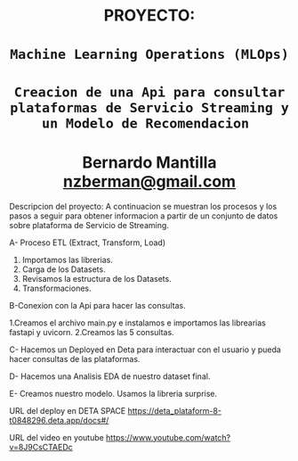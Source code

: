 # <h1 align=center> **PROYECTO:** </h1>

# <h1 align=center>**`Machine Learning Operations (MLOps)`**</h1>
# <h1 align=center>**`Creacion de una Api para consultar plataformas de Servicio Streaming y un Modelo de Recomendacion `**</h1>

# <h1 align=center>Bernardo Mantilla nzberman@gmail.com</h1>

Descripcion del proyecto: A continuacion se muestran los procesos y los  pasos a seguir para obtener informacion a partir de un conjunto de datos sobre plataforma de Servicio de Streaming.  

A- Proceso ETL (Extract, Transform, Load)

1. Importamos las librerias.
2. Carga de los Datasets.
3. Revisamos la estructura de los Datasets.
4. Transformaciones.


B-Conexion con la Api para hacer las consultas.

1.Creamos el archivo main.py e instalamos e importamos las librearias fastapi y uvicorn.
2.Creamos las 5 consultas. 

C- Hacemos un Deployed en Deta para interactuar con el usuario y pueda hacer consultas de las plataformas.


D- Hacemos una Analisis  EDA de nuestro dataset final.


E- Creamos nuestro modelo.
Usamos la libreria surprise.

URL del deploy en DETA SPACE
https://deta_plataform-8-t0848296.deta.app/docs#/

URL del video en youtube
https://www.youtube.com/watch?v=8J9CsCTAEDc